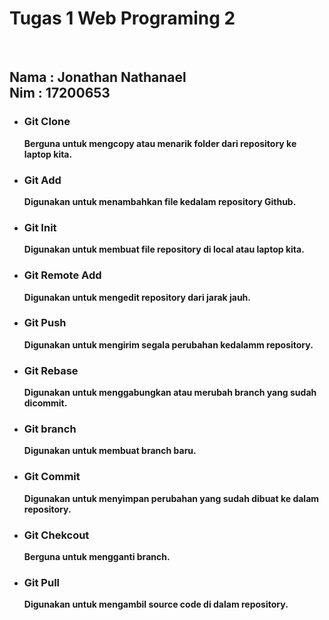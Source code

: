 <h1>
    Tugas 1 Web Programing 2
</h1>
<br>
<h2>
    Nama : Jonathan Nathanael <br>
    Nim  : 17200653
</h2>

<ul>
    <li>
        <h3>Git Clone</h3>
        <b>Berguna untuk mengcopy atau menarik folder dari repository ke laptop kita.</b>
    </li>
    <li>
        <h3>Git Add</h3>
        <b>Digunakan untuk menambahkan file kedalam repository Github.</b>
    </li>
    <li>
        <h3>Git Init</h3>
        <b>Digunakan untuk membuat file repository di local atau laptop kita.</b>
    </li>
    <li>
        <h3>Git Remote Add</h3>
        <b>Digunakan untuk mengedit repository dari jarak jauh.</b>
    </li>
    <li>
        <h3>Git Push</h3>
        <b>Digunakan untuk mengirim segala perubahan kedalamm repository.</b>
    </li>
    <li>
        <h3>Git Rebase</h3>
        <b>Digunakan untuk menggabungkan atau merubah branch yang sudah dicommit.</b>
    </li>
    <li>
        <h3>Git branch</h3>
        <b>Digunakan untuk membuat branch baru.</b>
    </li>
    <li>
        <h3>Git Commit</h3>
        <b>Digunakan untuk menyimpan perubahan yang sudah dibuat ke dalam repository.</b>
    </li>
    <li>
        <h3>Git Chekcout</h3>
        <b>Berguna untuk mengganti branch.</b>
    </li>
    <li>
        <h3>Git Pull</h3>
        <b>Digunakan untuk mengambil source code di dalam repository.</b>
    </li>
</ul>